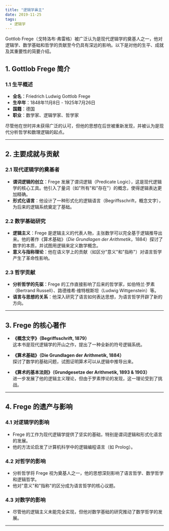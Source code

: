 ```yaml
---
title: "逻辑学鼻主"
date: 2019-11-25
tags:
  - 逻辑学
---
```


Gottlob Frege（戈特洛布·弗雷格）被广泛认为是现代逻辑学的奠基人之一，他对逻辑学、数学基础和哲学的贡献至今仍具有深远的影响。以下是对他的生平、成就及其重要性的简要介绍。

## 1. **Gottlob Frege 简介**

### 1.1 生平概述

- **全名**：Friedrich Ludwig Gottlob Frege  
- **生卒年**：1848年11月8日 - 1925年7月26日  
- **国籍**：德国  
- **职业**：数学家、逻辑学家、哲学家  

尽管他在世时并未获得广泛的认可，但他的思想在后世被重新发现，并被认为是现代分析哲学和数理逻辑的起点。

---

## 2. **主要成就与贡献**

### 2.1 现代逻辑学的奠基者

- **谓词逻辑的创立**：Frege 发展了谓词逻辑（Predicate Logic），这是现代逻辑学的核心工具。他引入了量词（如"所有"和"存在"）的概念，使得逻辑表达更加精确。
- **形式化语言**：他设计了一种形式化的逻辑语言（Begriffsschrift，概念文字），为后来的逻辑系统奠定了基础。

### 2.2 数学基础研究

- **逻辑主义**：Frege 是逻辑主义的代表人物，主张数学可以完全基于逻辑推导出来。他的著作《算术基础》（*Die Grundlagen der Arithmetik*，1884）探讨了数字的本质，并试图用逻辑来定义数学概念。
- **意义与指称理论**：他在语义学上的贡献（如区分"意义"和"指称"）对语言哲学产生了革命性影响。

### 2.3 哲学贡献

- **分析哲学的先驱**：Frege 的工作直接影响了后来的哲学家，如伯特兰·罗素（Bertrand Russell）、路德维希·维特根斯坦（Ludwig Wittgenstein）等。
- **语言与思想的关系**：他深入研究了语言如何表达思想，为语言哲学开辟了新的方向。

---

## 3. **Frege 的核心著作**

- **《概念文字》（Begriffsschrift, 1879）**  
  这本书是现代逻辑学的开山之作，提出了一种全新的符号逻辑系统。
  
- **《算术基础》（Die Grundlagen der Arithmetik, 1884）**  
  探讨了数学的基础问题，试图证明算术可以从逻辑中推导出来。

- **《算术的基本法则》（Grundgesetze der Arithmetik, 1893 & 1903）**  
  进一步发展了他的逻辑主义理论，但由于罗素悖论的发现，这一理论受到了挑战。

---

## 4. **Frege 的遗产与影响**

### 4.1 对逻辑学的影响

- Frege 的工作为现代逻辑学提供了坚实的基础，特别是谓词逻辑和形式化语言的发展。
- 他的方法论启发了计算机科学中的逻辑编程语言（如 Prolog）。

### 4.2 对哲学的影响

- 分析哲学将 Frege 视为奠基人之一，他的思想深刻影响了语言哲学、数学哲学和逻辑哲学。
- 他对"意义"和"指称"的区分成为语言哲学的核心议题。

### 4.3 对数学的影响

- 尽管他的逻辑主义未能完全实现，但他对数学基础的研究推动了数学哲学的发展。

---
